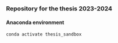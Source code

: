 ### Repository for the thesis 2023-2024

#### Anaconda environment

```
conda activate thesis_sandbox
```